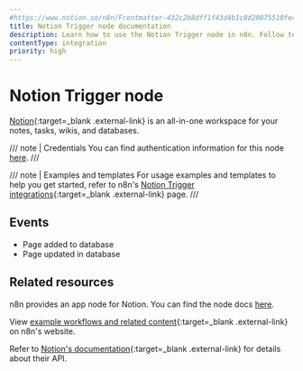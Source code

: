 ```yaml
---
#https://www.notion.so/n8n/Frontmatter-432c2b8dff1f43d4b1c8d20075510fe4
title: Notion Trigger node documentation
description: Learn how to use the Notion Trigger node in n8n. Follow technical documentation to integrate Notion Trigger node into your workflows.
contentType: integration
priority: high
---
```


# Notion Trigger node

[Notion](https://notion.so){:target=_blank .external-link} is an all-in-one workspace for your notes, tasks, wikis, and databases.

/// note | Credentials
You can find authentication information for this node [here](/integrations/builtin/credentials/notion/).
///

///  note  | Examples and templates
For usage examples and templates to help you get started, refer to n8n's [Notion Trigger integrations](https://n8n.io/integrations/notion-trigger-beta/){:target=_blank .external-link} page.
///

## Events

* Page added to database
* Page updated in database

## Related resources

n8n provides an app node for Notion. You can find the node docs [here](/integrations/builtin/app-nodes/n8n-nodes-base.notion/).

View [example workflows and related content](https://n8n.io/integrations/notion-trigger/){:target=_blank .external-link} on n8n's website.

Refer to [Notion's documentation](https://developers.notion.com/){:target=_blank .external-link} for details about their API.

